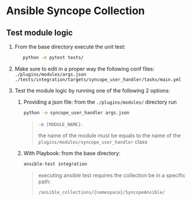   # Ansible Syncope Collection

  ## Test module logic

  1. From the base directory execute the unit test:
      ```sh
         python -m pytest tests/
        ```
  1. Make sure to edit in a proper way the following conf files:
       `./plugins/modules/args.json`
       `./tests/integration/targets/syncope_user_handler/tasks/main.yml`

  1. Test the module logic by running one of the following 2 options:
      1. Providing a json file:
         from the `./plugins/modules/` directory run
         ```sh
         python -m syncope_user_handler args.json
         ```
         > `-m [MODULE_NAME]`:
         >
         > the name of the module must be equals to the name
         > of the `plugins/modules/syncope_user_handler` class

      2. With Playbook:
         from the base directory:
         ```sh
         ansible-test integration
         ```
         > executing ansible test requires the collection be in a specific path:
         >
         > `/ansible_collections/{namespace}/SyncopeAnsible/`
